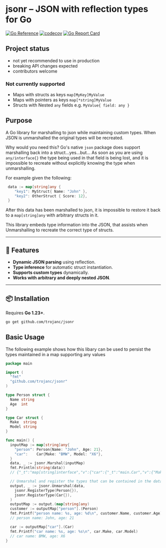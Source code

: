 # jsonr – JSON with reflection types for Go

[![Go Reference](https://pkg.go.dev/badge/github.com/trojanc/jsonr.svg)](https://pkg.go.dev/github.com/trojanc/jsonr)
[![codecov](https://codecov.io/gh/trojanc/jsonr/graph/badge.svg?token=O7P7BFHZ67)](https://codecov.io/gh/trojanc/jsonr)
[![Go Report Card](https://goreportcard.com/badge/github.com/trojanc/jsonr)](https://goreportcard.com/report/github.com/trojanc/jsonr)

## Project status

* not yet recommended to use in production
* breaking API changes expected
* contributors welcome

### Not currently supported
* Maps with structs as keys `map[MyKey]MyValue`
* Maps with pointers as keys `map[*string]MyValue`
* Structs with Nested `any` fields e.g. `MyValue{ field: any }`

## Purpose

A Go library for marshalling to json while maintaining custom types. When JSON is unmarshalled the original types
will be recreated.


Why would you need this? Go's native `json` package does support marshalling back into a struct...yes...but...
As soon as you are using `any/interface{}` the type being used in that field is being lost, and it is impossible
to recreate without explicitly knowing the type when unmarshalling.

For example given the following:

```go
 data := map[string]any {
	"key1": MyStruct{ Name: "John" },
	"key2": OtherStruct { Score: 12},
 }
```
After this data has been marshalled to json, it is impossible to restore it back to a `map[string]any` with arbitrary
structs in it.

This library embeds type information into the JSON, that assists when Unmarshalling to recreate the correct type of
structs.

---

## 🔹 Features
- **Dynamic JSON parsing** using reflection.
- **Type inference** for automatic struct instantiation.
- **Supports custom types** dynamically.
- **Works with arbitrary and deeply nested JSON**.

---

## 📦 Installation
Requires **Go 1.23+**.

```sh
go get github.com/trojanc/jsonr
```


## Basic Usage

The following example shows how this libary can be used to persist the types maintained in a map supporting any values

```go
package main

import (
  "fmt"
  "github.com/trojanc/jsonr"
)

type Person struct {
  Name string
  Age  int
}

type Car struct {
  Make  string
  Model string
}

func main() {
  inputMap := map[string]any{
    "person": Person{Name: "John", Age: 21},
    "car":    Car{Make: "BMW", Model: "X6"},
  }
  data, _ := jsonr.Marshal(inputMap)
  fmt.Println(string(data))
  // {"_t":"map[string]interface","v":{"car":{"_t":"main.Car","v":{"Make":"BMW","Model":"X6"}},"person":{"_t":"main.Person","v":{"Name":"John","Age":21}}}}

  // Unmarshal and register the types that can be contained in the data
  output, _ := jsonr.Unmarshal(data,
    jsonr.RegisterType(Person{}),
    jsonr.RegisterType(Car{}),
  )
  outputMap := output.(map[string]any)
  customer := outputMap["person"].(Person)
  fmt.Printf("person name: %s, age: %d\n", customer.Name, customer.Age)
  // person name: John, age: 21

  car := outputMap["car"].(Car)
  fmt.Printf("car name: %s, age: %s\n", car.Make, car.Model)
  // car name: BMW, age: X6
}
```

